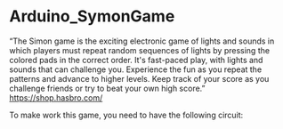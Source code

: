 # Arduino_SymonGame

“The Simon game is the exciting electronic game of lights and sounds in
which players must repeat random sequences of lights by pressing the
colored pads in the correct order. It's fast-paced play, with lights and
sounds that can challenge you. Experience the fun as you repeat the
patterns and advance to higher levels. Keep track of your score as you
challenge friends or try to beat your own high score.”
https://shop.hasbro.com/

To make work this game, you need to have the following circuit:

